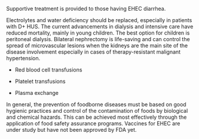 Supportive treatment is provided to those having EHEC diarrhea.

Electrolytes and water deficiency should be replaced, especially in patients with D+ HUS. The current advancements in dialysis and intensive care have reduced mortality, mainly in young children. The best option for children is peritoneal dialysis. Bilateral nephrectomy is life-saving and can control the spread of microvascular lesions when the kidneys are the main site of the disease involvement especially in cases of therapy-resistant malignant hypertension.

- Red blood cell transfusions

- Platelet transfusions

- Plasma exchange

In general, the prevention of foodborne diseases must be based on good hygienic practices and control of the contamination of foods by biological and chemical hazards. This can be achieved most effectively through the application of food safety assurance programs. Vaccines for EHEC are under study but have not been approved by FDA yet.
